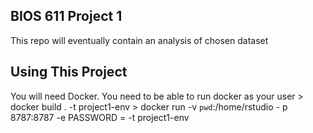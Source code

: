 BIOS 611 Project 1
------------------
This repo will eventually contain an analysis of chosen dataset


Using This Project
-----------------
You will need Docker. You need to be able to run docker as your user
    > docker build . -t project1-env
    > docker run -v `pwd`:/home/rstudio - p 8787:8787 -e PASSWORD = <yourpassword> -t project1-env